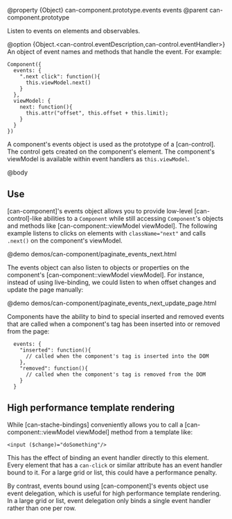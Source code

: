 @property {Object} can-component.prototype.events events
@parent can-component.prototype

Listen to events on elements and observables.

@option {Object.<can-control.eventDescription,can-control.eventHandler>} An object of event names and methods 
that handle the event. For example:

    Component({
      events: {
        ".next click": function(){
          this.viewModel.next()
        }
      },
      viewModel: {
        next: function(){
          this.attr("offset", this.offset + this.limit);
        }
      }
    })


A component's events object is used as the prototype of a [can-control]. The control gets created on the component's
element. The component's viewModel is available within event handlers as `this.viewModel`.


@body

## Use

[can-component]'s events object allows you to provide low-level [can-control]-like abilities to a `Component`
while still accessing `Component`'s objects and methods like [can-component::viewModel viewModel].  The following
example listens to clicks on elements with `className="next"` and calls `.next()` on the component's viewModel.

@demo demos/can-component/paginate_events_next.html

The events object can also listen to objects or properties on the component's [can-component::viewModel viewModel]. For instance, instead
of using live-binding, we could listen to when offset changes and update the page manually:

@demo demos/can-component/paginate_events_next_update_page.html

Components have the ability to bind to special inserted and removed events that are called when a component's tag has been inserted into or removed from the page:

      events: {
        "inserted": function(){
          // called when the component's tag is inserted into the DOM 
        },
        "removed": function(){
          // called when the component's tag is removed from the DOM 
        }
      }

## High performance template rendering

While [can-stache-bindings] conveniently allows you to call a [can-component::viewModel viewModel] method from a template like:

    <input ($change)="doSomething"/>
    
This has the effect of binding an event handler directly to this element. Every element that has a `can-click` or similar attribute has an event handler bound to it. For a large grid or list, this could have a performance penalty.

By contrast, events bound using [can-component]'s events object use event delegation, which is useful for high performance template rendering. In a large grid or list, event delegation only binds a single event handler rather than one per row.
